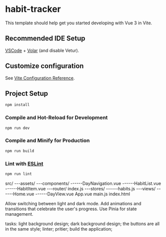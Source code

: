 # habit-tracker

This template should help get you started developing with Vue 3 in Vite.

## Recommended IDE Setup

[VSCode](https://code.visualstudio.com/) + [Volar](https://marketplace.visualstudio.com/items?itemName=Vue.volar) (and disable Vetur).

## Customize configuration

See [Vite Configuration Reference](https://vitejs.dev/config/).

## Project Setup

```sh
npm install
```

### Compile and Hot-Reload for Development

```sh
npm run dev
```

### Compile and Minify for Production

```sh
npm run build
```

### Lint with [ESLint](https://eslint.org/)

```sh
npm run lint
```

src/
---assets/
---components/
------DayNavigation.vue
------HabitList.vue
------HabitItem.vue
---router/
index.js
---stores/
------habits.js
---views/
------Home.vue
------DayView.vue
App.vue
main.js
index.html

Allow switching between light and dark mode.
Add animations and transitions that celebrate the user's progress.
Use Pinia for state management.

tasks:
light background design;
dark background design;
the buttons are all in the same style;
linter;
pritier;
build the application;
